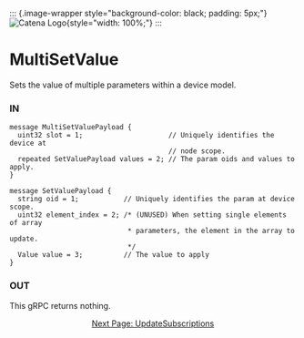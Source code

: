 ::: {.image-wrapper style="background-color: black; padding: 5px;"}
![Catena Logo](../images/Catena%20Logo_PMS2191%20&%20White.png){style="width: 100%;"}
:::

# MultiSetValue
Sets the value of multiple parameters within a device model.

### IN
```
message MultiSetValuePayload {
  uint32 slot = 1;                     // Uniquely identifies the device at
                                       // node scope.
  repeated SetValuePayload values = 2; // The param oids and values to apply.
}

message SetValuePayload {
  string oid = 1;           // Uniquely identifies the param at device scope.
  uint32 element_index = 2; /* (UNUSED) When setting single elements of array
                             * parameters, the element in the array to update.
                             */
  Value value = 3;          // The value to apply
}
```

### OUT
This gRPC returns nothing.

<div style="text-align: center">

[Next Page: UpdateSubscriptions](UpdateSubscriptions.html)

</div>